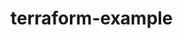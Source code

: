 # terraform-example

<!-- BEGINNING OF PRE-COMMIT-TERRAFORM DOCS HOOK -->

<!-- END OF PRE-COMMIT-TERRAFORM DOCS HOOK -->
